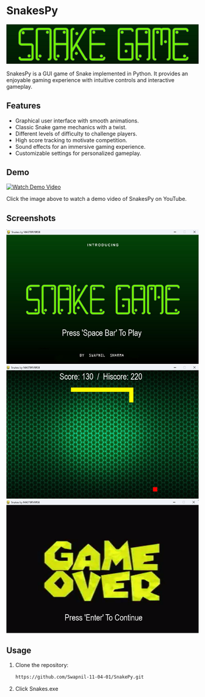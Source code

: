 # SnakesPy
![SnakesPy Logo](Logo.png)

SnakesPy is a GUI game of Snake implemented in Python. It provides an enjoyable gaming experience with intuitive controls and interactive gameplay.

## Features
- Graphical user interface with smooth animations.
- Classic Snake game mechanics with a twist.
- Different levels of difficulty to challenge players.
- High score tracking to motivate competition.
- Sound effects for an immersive gaming experience.
- Customizable settings for personalized gameplay.

## Demo
[![Watch Demo Video](Demo.gif)](https://www.youtube.com/watch?v=uP1oYtnxwEA)

Click the image above to watch a demo video of SnakesPy on YouTube.

## Screenshots
![Screenshot 1](SS1.png)
![Screenshot 2](SS2.png)
![Screenshot 3](SS3.png)

## Usage
1. Clone the repository:
   ```bash
   https://github.com/Swapnil-11-04-01/SnakePy.git
   ```
2. Click Snakes.exe
